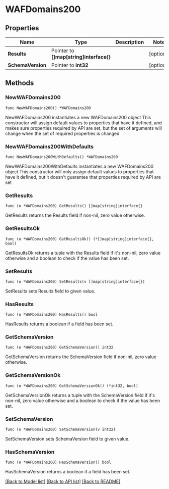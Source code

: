 # WAFDomains200

## Properties

Name | Type | Description | Notes
------------ | ------------- | ------------- | -------------
**Results** | Pointer to **[]map[string]interface{}** |  | [optional] 
**SchemaVersion** | Pointer to **int32** |  | [optional] 

## Methods

### NewWAFDomains200

`func NewWAFDomains200() *WAFDomains200`

NewWAFDomains200 instantiates a new WAFDomains200 object
This constructor will assign default values to properties that have it defined,
and makes sure properties required by API are set, but the set of arguments
will change when the set of required properties is changed

### NewWAFDomains200WithDefaults

`func NewWAFDomains200WithDefaults() *WAFDomains200`

NewWAFDomains200WithDefaults instantiates a new WAFDomains200 object
This constructor will only assign default values to properties that have it defined,
but it doesn't guarantee that properties required by API are set

### GetResults

`func (o *WAFDomains200) GetResults() []map[string]interface{}`

GetResults returns the Results field if non-nil, zero value otherwise.

### GetResultsOk

`func (o *WAFDomains200) GetResultsOk() (*[]map[string]interface{}, bool)`

GetResultsOk returns a tuple with the Results field if it's non-nil, zero value otherwise
and a boolean to check if the value has been set.

### SetResults

`func (o *WAFDomains200) SetResults(v []map[string]interface{})`

SetResults sets Results field to given value.

### HasResults

`func (o *WAFDomains200) HasResults() bool`

HasResults returns a boolean if a field has been set.

### GetSchemaVersion

`func (o *WAFDomains200) GetSchemaVersion() int32`

GetSchemaVersion returns the SchemaVersion field if non-nil, zero value otherwise.

### GetSchemaVersionOk

`func (o *WAFDomains200) GetSchemaVersionOk() (*int32, bool)`

GetSchemaVersionOk returns a tuple with the SchemaVersion field if it's non-nil, zero value otherwise
and a boolean to check if the value has been set.

### SetSchemaVersion

`func (o *WAFDomains200) SetSchemaVersion(v int32)`

SetSchemaVersion sets SchemaVersion field to given value.

### HasSchemaVersion

`func (o *WAFDomains200) HasSchemaVersion() bool`

HasSchemaVersion returns a boolean if a field has been set.


[[Back to Model list]](../README.md#documentation-for-models) [[Back to API list]](../README.md#documentation-for-api-endpoints) [[Back to README]](../README.md)


